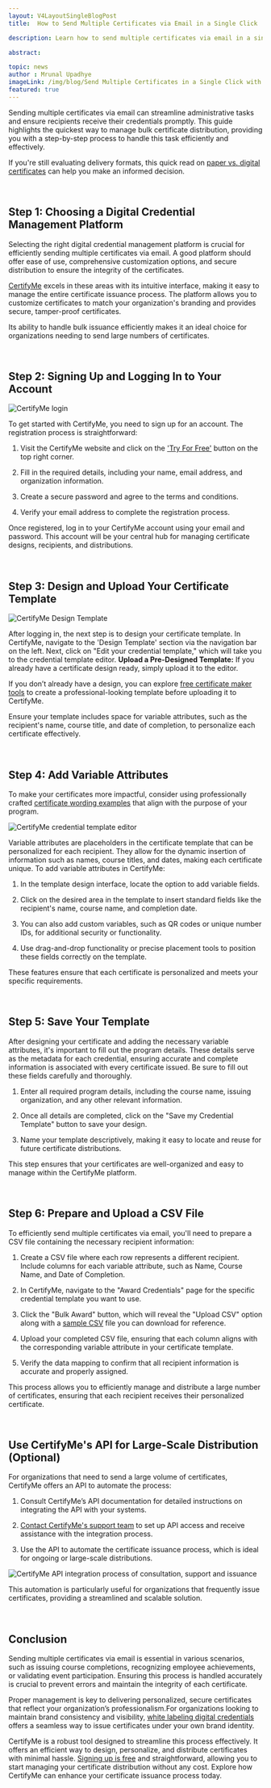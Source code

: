 ```yaml
---
layout: V4LayoutSingleBlogPost
title:  How to Send Multiple Certificates via Email in a Single Click

description: Learn how to send multiple certificates via email in a single click with this easy-to-follow, step-by-step guide and simplify your certificate distribution process

abstract: 

topic: news
author : Mrunal Upadhye
imageLink: /img/blog/Send Multiple Certificates in a Single Click with CertifyMe Certificate Generator/Featured Image.png
featured: true
---
```


Sending multiple certificates via email can streamline administrative tasks and ensure recipients receive their credentials promptly. This guide highlights the quickest way to manage bulk certificate distribution, providing you with a step-by-step process to handle this task efficiently and effectively.  

If you're still evaluating delivery formats, this quick read on [paper vs. digital certificates](https://www.certifyme.online/blog/Which-is-better-paper-or-digital-certificates.html) can help you make an informed decision.

<br>

## Step 1: Choosing a Digital Credential Management Platform

Selecting the right digital credential management platform is crucial for efficiently sending multiple certificates via email. A good platform should offer ease of use, comprehensive customization options, and secure distribution to ensure the integrity of the certificates. 

<a href="https://www.certifyme.online/">CertifyMe</a> excels in these areas with its intuitive interface, making it easy to manage the entire certificate issuance process. The platform allows you to customize certificates to match your organization's branding and provides secure, tamper-proof certificates. 

Its ability to handle bulk issuance efficiently makes it an ideal choice for organizations needing to send large numbers of certificates.

<br>

## Step 2: Signing Up and Logging In to Your Account

<img class="img-fluid r-16" src="/img/blog/Send Multiple Certificates in a Single Click with CertifyMe Certificate Generator/1.png" alt="CertifyMe login">

To get started with CertifyMe, you need to sign up for an account. The registration process is straightforward:
1. Visit the CertifyMe website and click on the <a href="https://credential.certifyme.online/auth/preregister/nav@certifyme.online">'Try For Free'</a> button on the top right corner.

1. Fill in the required details, including your name, email address, and organization information.

1. Create a secure password and agree to the terms and conditions.

1. Verify your email address to complete the registration process.

Once registered, log in to your CertifyMe account using your email and password. This account will be your central hub for managing certificate designs, recipients, and distributions.

<br>

## Step 3: Design and Upload Your Certificate Template

<img class="img-fluid r-16" src="/img/blog/Send Multiple Certificates in a Single Click with CertifyMe Certificate Generator/2.png" alt="CertifyMe Design Template">

After logging in, the next step is to design your certificate template. In CertifyMe, navigate to the 'Design Template' section via the navigation bar on the left. Next, click on "Edit your credential template," which will take you to the credential template editor.
<b>Upload a Pre-Designed Template:</b> If you already have a certificate design ready, simply upload it to the editor.

If you don’t already have a design, you can explore [free certificate maker tools](https://certifyme.online/blog/15-certificate-maker.html) to create a professional-looking template before uploading it to CertifyMe.

Ensure your template includes space for variable attributes, such as the recipient's name, course title, and date of completion, to personalize each certificate effectively.

<br>

## Step 4: Add Variable Attributes

To make your certificates more impactful, consider using professionally crafted [certificate wording examples](https://www.certifyme.online/blog/best-certificate-wording-examples.html) that align with the purpose of your program.

<img class="img-fluid r-16" src="/img/blog/Send Multiple Certificates in a Single Click with CertifyMe Certificate Generator/3.png" alt="CertifyMe credential template editor">

Variable attributes are placeholders in the certificate template that can be personalized for each recipient. They allow for the dynamic insertion of information such as names, course titles, and dates, making each certificate unique. To add variable attributes in CertifyMe:

1. In the template design interface, locate the option to add variable fields.

1. Click on the desired area in the template to insert standard fields like the recipient's name, course name, and completion date.

1. You can also add custom variables, such as QR codes or unique number IDs, for additional security or functionality.

1. Use drag-and-drop functionality or precise placement tools to position these fields correctly on the template. 

These features ensure that each certificate is personalized and meets your specific requirements.

<br>

## Step 5: Save Your Template

After designing your certificate and adding the necessary variable attributes, it's important to fill out the program details. These details serve as the metadata for each credential, ensuring accurate and complete information is associated with every certificate issued. Be sure to fill out these fields carefully and thoroughly.

1. Enter all required program details, including the course name, issuing organization, and any other relevant information.

1. Once all details are completed, click on the "Save my Credential Template" button to save your design.

1. Name your template descriptively, making it easy to locate and reuse for future certificate distributions.

This step ensures that your certificates are well-organized and easy to manage within the CertifyMe platform.

<br>

## Step 6: Prepare and Upload a CSV File

To efficiently send multiple certificates via email, you'll need to prepare a CSV file containing the necessary recipient information:

1. Create a CSV file where each row represents a different recipient. Include columns for each variable attribute, such as Name, Course Name, and Date of Completion.

2. In CertifyMe, navigate to the "Award Credentials" page for the specific credential template you want to use.

3. Click the "Bulk Award" button, which will reveal the "Upload CSV" option along with a <a href="https://credential.certifyme.online/credentialTemplate/generateSampleCSV/17383">sample CSV</a> file you can download for reference.

4. Upload your completed CSV file, ensuring that each column aligns with the corresponding variable attribute in your certificate template.

5. Verify the data mapping to confirm that all recipient information is accurate and properly assigned.

This process allows you to efficiently manage and distribute a large number of certificates, ensuring that each recipient receives their personalized certificate.

<br>

## Use CertifyMe's API for Large-Scale Distribution (Optional)

For organizations that need to send a large volume of certificates, CertifyMe offers an API to automate the process:

1. Consult CertifyMe’s API documentation for detailed instructions on integrating the API with your systems.

1. <a href="https://info.certifyme.online/talk-with-expert">Contact CertifyMe's support team</a> to set up API access and receive assistance with the integration process.

1. Use the API to automate the certificate issuance process, which is ideal for ongoing or large-scale distributions.

<img class="img-fluid r-16" src="/img/blog/CertifyMe-API.png" alt="CertifyMe API integration process of consultation, support and issuance
" style="display: block; margin: 0 auto;">

This automation is particularly useful for organizations that frequently issue certificates, providing a streamlined and scalable solution.

<br>

## Conclusion
Sending multiple certificates via email is essential in various scenarios, such as issuing course completions, recognizing employee achievements, or validating event participation. Ensuring this process is handled accurately is crucial to prevent errors and maintain the integrity of each certificate. 

Proper management is key to delivering personalized, secure certificates that reflect your organization’s professionalism.For organizations looking to maintain brand consistency and visibility, [white labeling digital credentials](https://www.certifyme.online/blog/White-Labeling-Digital-Credentials.html) offers a seamless way to issue certificates under your own brand identity.

CertifyMe is a robust tool designed to streamline this process effectively. It offers an efficient way to design, personalize, and distribute certificates with minimal hassle. <a href="https://credential.certifyme.online/auth/preregister/nav@certifyme.online">Signing up is free</a>  and straightforward, allowing you to start managing your certificate distribution without any cost. Explore how CertifyMe can enhance your certificate issuance process today.

